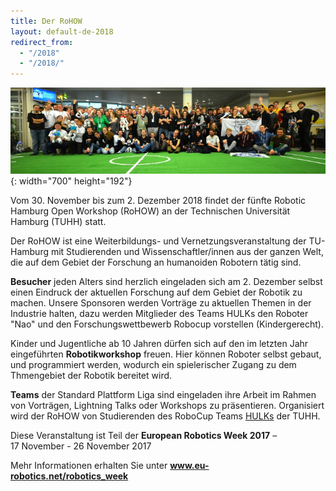 ```yaml
---
title: Der RoHOW
layout: default-de-2018
redirect_from:
  - "/2018"
  - "/2018/"
---
```


![Gruppenfoto](/assets/img/teams2016.jpg){: width="700" height="192"}

Vom 30. November bis zum 2. Dezember 2018 findet der fünfte Robotic Hamburg Open Workshop
(RoHOW) an der Technischen Universität Hamburg (TUHH) statt.

Der RoHOW ist eine Weiterbildungs- und Vernetzungsveranstaltung der TU-Hamburg
mit Studierenden und Wissenschaftler/innen aus der ganzen Welt, die auf dem
Gebiet der Forschung an humanoiden Robotern tätig sind.

**Besucher** jeden Alters sind herzlich eingeladen sich am 2. Dezember selbst einen
Eindruck der aktuellen Forschung auf dem Gebiet der Robotik zu machen. Unsere Sponsoren werden 
Vorträge zu aktuellen Themen in der Industrie halten, dazu werden Mitglieder des Teams HULKs
den Roboter "Nao" und den Forschungswettbewerb Robocup vorstellen (Kindergerecht).

Kinder und Jugentliche ab 10 Jahren dürfen sich auf den im letzten Jahr eingeführten
**Robotikworkshop** freuen. Hier können Roboter selbst gebaut, und programmiert werden, wodurch ein
spielerischer Zugang zu dem Thmengebiet der Robotik bereitet wird.

**Teams** der Standard Plattform Liga sind eingeladen ihre Arbeit im Rahmen von
Vorträgen, Lightning Talks oder Workshops zu präsentieren. Organisiert wird der
RoHOW von Studierenden des RoboCup Teams <a
href="https://www.hulks.de/">HULKs</a> der TUHH.


<div id="eurobotic_week">
    <p>Diese Veranstaltung ist Teil der <strong>European&nbsp;Robotics&nbsp;Week&nbsp;2017</strong> &ndash; 17&nbsp;November - 26&nbsp;November&nbsp;2017</p>
    <p>Mehr Informationen erhalten Sie unter <a href="https://www.eu-robotics.net/robotics_week"><strong>www.eu-robotics.net/robotics_week</strong></a></p>
</div>
